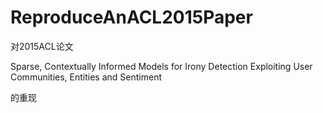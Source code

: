 # ReproduceAnACL2015Paper


对2015ACL论文


Sparse, Contextually Informed Models for Irony Detection Exploiting User Communities, Entities and Sentiment

的重现
